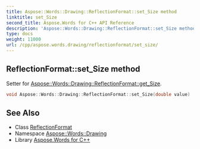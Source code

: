 ```yaml
---
title: Aspose::Words::Drawing::ReflectionFormat::set_Size method
linktitle: set_Size
second_title: Aspose.Words for C++ API Reference
description: 'Aspose::Words::Drawing::ReflectionFormat::set_Size method. Setter for Aspose::Words::Drawing::ReflectionFormat::get_Size in C++.'
type: docs
weight: 11000
url: /cpp/aspose.words.drawing/reflectionformat/set_size/
---
```

## ReflectionFormat::set_Size method


Setter for [Aspose::Words::Drawing::ReflectionFormat::get_Size](../get_size/).

```cpp
void Aspose::Words::Drawing::ReflectionFormat::set_Size(double value)
```

## See Also

* Class [ReflectionFormat](../)
* Namespace [Aspose::Words::Drawing](../../)
* Library [Aspose.Words for C++](../../../)
